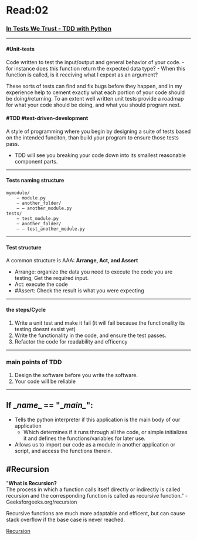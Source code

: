 # Read:02

### [In Tests We Trust - TDD with Python](https://code.likeagirl.io/in-tests-we-trust-tdd-with-python-af69f47e6932)
---
#### #Unit-tests
Code written to test the input/output and general behavior of your code.
	- for instance does this function return the expected data type?
	- When this function is called, is it receiving what I expext as an argument?
	
These sorts of tests can find and fix bugs before they happen, and in my experience help to cement exactly what each portion of your code should be doing/returning.
To an extent well written unit tests provide a roadmap for what your code should be doing, and what you should program next.

#### #TDD #test-driven-development
A style of programming where you begin by designing a suite of tests based on the intended funciton, than build your program to ensure those tests pass. 

- TDD will see you breaking your code down into its smallest reasonable component parts. 

---
#### Tests naming structure
``` File structure of tests and naming
mymodule/
	— module.py 
	— another_folder/
	— — another_module.py
tests/ 
	— test_module.py 
	— another_folder/
	— — test_another_module.py
```
---


#### Test structure
A common structure is AAA:
**Arrange, Act, and Assert**

* Arrange: organize the data you need to execute the code you are testing, Get the required input.
* Act: execute the code
* #Assert: Check the result is what you were expecting

---

#### the steps/Cycle
1) Write a unit test and make it fail (it will fail because the functionality its testing doesnt exsist yet)
2) Write the functionality in the code, and ensure the test passes.
3) Refactor the code for readability and efficency

___

### main points of TDD
1) Design the software before you write the software.
2) Your code will be reliable
---

## If \__name__ == "\__main\__":
* Tells the python interpreter if this application is the main body of our application
	- Which determines if it runs through all the code, or simple initializes it and defines the functions/variables for later use.
* Allows us to import our code as a module in another application or script, and access the functions therein. 

## #Recursion
"**What is Recursion?**   
The process in which a function calls itself directly or indirectly is called recursion and the corresponding function is called as recursive function." - Geeksforgeeks.org/recursion

Recursive functions are much more adaptable and efficent, but can cause stack overflow if the base case is never reached. 

[Recursion](https://www.youtube.com/watch?v=Mv9NEXX1VHc)

